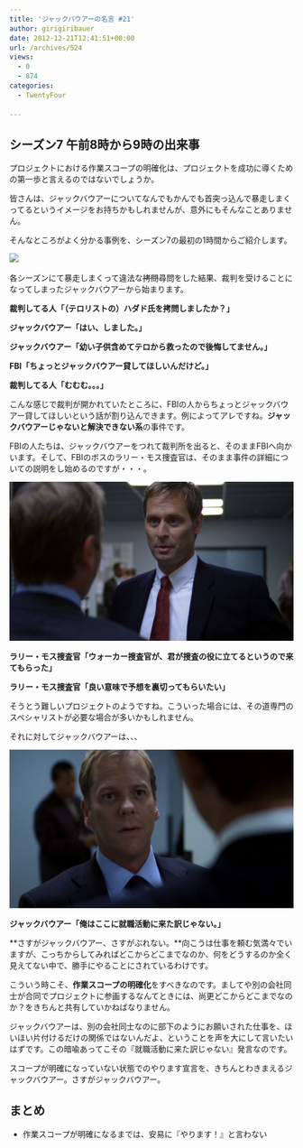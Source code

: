 ```yaml
---
title: 'ジャックバウアーの名言 #21'
author: girigiribauer
date: 2012-12-21T12:41:51+00:00
url: /archives/524
views:
  - 0
  - 874
categories:
  - TwentyFour

---
```

## シーズン7 午前8時から9時の出来事

プロジェクトにおける作業スコープの明確化は、プロジェクトを成功に導くための第一歩と言えるのではないでしょうか。

皆さんは、ジャックバウアーについてなんでもかんでも首突っ込んで暴走しまくってるというイメージをお持ちかもしれませんが、意外にもそんなことありません。

そんなところがよく分かる事例を、シーズン7の最初の1時間からご紹介します。

![][1]

各シーズンにて暴走しまくって違法な~~拷問~~尋問をした結果、裁判を受けることになってしまったジャックバウアーから始まります。

**裁判してる人「（テロリストの）ハダド氏を拷問しましたか？」**

**ジャックバウアー「はい、しました。」**

**ジャックバウアー「幼い子供含めてテロから救ったので後悔してません。」**

**FBI「ちょっとジャックバウアー貸してほしいんだけど。」**

**裁判してる人「むむむ。。。」**

こんな感じで裁判が開かれていたところに、FBIの人からちょっとジャックバウアー貸してほしいという話が割り込んできます。例によってアレですね。**ジャックバウアーじゃないと解決できない系**の事件です。

FBIの人たちは、ジャックバウアーをつれて裁判所を出ると、そのままFBIへ向かいます。そして、FBIのボスのラリー・モス捜査官は、そのまま事件の詳細についての説明をし始めるのですが・・・。

![ラリー・モス捜査官「ウォーカー捜査官が、君が捜査の役に立てるというので来てもらった」][2]

**ラリー・モス捜査官「ウォーカー捜査官が、君が捜査の役に立てるというので来てもらった」**

**ラリー・モス捜査官「良い意味で予想を裏切ってもらいたい」**

そうとう難しいプロジェクトのようですね。こういった場合には、その道専門のスペシャリストが必要な場合が多いかもしれません。

それに対してジャックバウアーは、、、

![ジャックバウアー「俺はここに就職活動に来た訳じゃない。」][3]

**ジャックバウアー「俺はここに就職活動に来た訳じゃない。」**

**さすがジャックバウアー、さすがぶれない。**向こうは仕事を頼む気満々でいますが、こっちからしてみればどこからどこまでなのか、何をどうするのか全く見えてない中で、勝手にやることにされているわけです。

こういう時こそ、**作業スコープの明確化**をすべきなのです。ましてや別の会社同士が合同でプロジェクトに参画するなんてときには、尚更どこからどこまでなのか？をきちんと共有していかねばなりません。

ジャックバウアーは、別の会社同士なのに部下のようにお願いされた仕事を、ほいほい片付けるだけの関係ではないんだよ、ということを声を大にして言いたいはずです。この暗喩あってこその『就職活動に来た訳じゃない』発言なのです。

スコープが明確になっていない状態でのやります宣言を、きちんとわきまえるジャックバウアー。さすがジャックバウアー。

## まとめ

  * 作業スコープが明確になるまでは、安易に『やります！』と言わない

 [1]: /img/2012/12/24advent21-012.png
 [2]: /img/2012/12/24advent21-022.png
 [3]: /img/2012/12/24advent21-032.png

